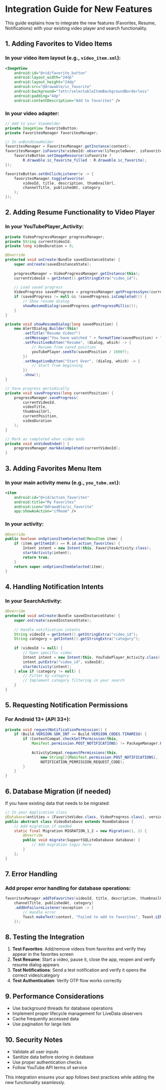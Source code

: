 # Integration Guide for New Features

This guide explains how to integrate the new features (Favorites, Resume, Notifications) with your existing video player and search functionality.

## 1. Adding Favorites to Video Items

### In your video item layout (e.g., `video_item.xml`):
```xml
<ImageView
    android:id="@+id/favorite_button"
    android:layout_width="24dp"
    android:layout_height="24dp"
    android:src="@drawable/ic_favorite"
    android:background="?attr/selectableItemBackgroundBorderless"
    android:padding="4dp"
    android:contentDescription="Add to favorites" />
```

### In your video adapter:
```java
// Add to your ViewHolder
private ImageView favoriteButton;
private FavoritesManager favoritesManager;

// In onBindViewHolder
favoritesManager = FavoritesManager.getInstance(context);
favoritesManager.isFavorite(videoId).observe(lifecycleOwner, isFavorite -> {
    favoriteButton.setImageResource(isFavorite ? 
        R.drawable.ic_favorite_filled : R.drawable.ic_favorite);
});

favoriteButton.setOnClickListener(v -> {
    favoritesManager.toggleFavorite(
        videoId, title, description, thumbnailUrl, 
        channelTitle, publishedAt, category
    );
});
```

## 2. Adding Resume Functionality to Video Player

### In your YouTubePlayer_Activity:
```java
private VideoProgressManager progressManager;
private String currentVideoId;
private long videoDuration = 0;

@Override
protected void onCreate(Bundle savedInstanceState) {
    super.onCreate(savedInstanceState);
    
    progressManager = VideoProgressManager.getInstance(this);
    currentVideoId = getIntent().getStringExtra("video_id");
    
    // Load saved progress
    VideoProgress savedProgress = progressManager.getProgressSync(currentVideoId);
    if (savedProgress != null && !savedProgress.isCompleted()) {
        // Show resume dialog
        showResumeDialog(savedProgress.getProgressMillis());
    }
}

private void showResumeDialog(long savedPosition) {
    new AlertDialog.Builder(this)
        .setTitle("Resume Video?")
        .setMessage("You have watched " + formatTime(savedPosition) + " of this video. Resume from where you left off?")
        .setPositiveButton("Resume", (dialog, which) -> {
            // Resume from saved position
            youTubePlayer.seekTo(savedPosition / 1000f);
        })
        .setNegativeButton("Start Over", (dialog, which) -> {
            // Start from beginning
        })
        .show();
}

// Save progress periodically
private void saveProgress(long currentPosition) {
    progressManager.saveProgress(
        currentVideoId, 
        videoTitle, 
        thumbnailUrl, 
        currentPosition, 
        videoDuration
    );
}

// Mark as completed when video ends
private void onVideoEnded() {
    progressManager.markAsCompleted(currentVideoId);
}
```

## 3. Adding Favorites Menu Item

### In your main activity menu (e.g., `you_tube.xml`):
```xml
<item
    android:id="@+id/action_favorites"
    android:title="My Favorites"
    android:icon="@drawable/ic_favorite"
    app:showAsAction="ifRoom" />
```

### In your activity:
```java
@Override
public boolean onOptionsItemSelected(MenuItem item) {
    if (item.getItemId() == R.id.action_favorites) {
        Intent intent = new Intent(this, FavoritesActivity.class);
        startActivity(intent);
        return true;
    }
    return super.onOptionsItemSelected(item);
}
```

## 4. Handling Notification Intents

### In your SearchActivity:
```java
@Override
protected void onCreate(Bundle savedInstanceState) {
    super.onCreate(savedInstanceState);
    
    // Handle notification intents
    String videoId = getIntent().getStringExtra("video_id");
    String category = getIntent().getStringExtra("category");
    
    if (videoId != null) {
        // Open specific video
        Intent intent = new Intent(this, YouTubePlayer_Activity.class);
        intent.putExtra("video_id", videoId);
        startActivity(intent);
    } else if (category != null) {
        // Filter by category
        // Implement category filtering in your search
    }
}
```

## 5. Requesting Notification Permissions

### For Android 13+ (API 33+):
```java
private void requestNotificationPermission() {
    if (Build.VERSION.SDK_INT >= Build.VERSION_CODES.TIRAMISU) {
        if (ContextCompat.checkSelfPermission(this, 
            Manifest.permission.POST_NOTIFICATIONS) != PackageManager.PERMISSION_GRANTED) {
            
            ActivityCompat.requestPermissions(this, 
                new String[]{Manifest.permission.POST_NOTIFICATIONS}, 
                NOTIFICATION_PERMISSION_REQUEST_CODE);
        }
    }
}
```

## 6. Database Migration (if needed)

If you have existing data that needs to be migrated:

```java
// In your Application class
@Database(entities = {FavoriteVideo.class, VideoProgress.class}, version = 2)
public abstract class VideoDatabase extends RoomDatabase {
    // Add migration if needed
    static final Migration MIGRATION_1_2 = new Migration(1, 2) {
        @Override
        public void migrate(SupportSQLiteDatabase database) {
            // Add migration logic here
        }
    };
}
```

## 7. Error Handling

### Add proper error handling for database operations:
```java
favoritesManager.addToFavorites(videoId, title, description, thumbnailUrl, 
    channelTitle, publishedAt, category)
    .addOnFailureListener(exception -> {
        // Handle error
        Toast.makeText(context, "Failed to add to favorites", Toast.LENGTH_SHORT).show();
    });
```

## 8. Testing the Integration

1. **Test Favorites**: Add/remove videos from favorites and verify they appear in the favorites screen
2. **Test Resume**: Start a video, pause it, close the app, reopen and verify resume dialog appears
3. **Test Notifications**: Send a test notification and verify it opens the correct video/category
4. **Test Authentication**: Verify OTP flow works correctly

## 9. Performance Considerations

- Use background threads for database operations
- Implement proper lifecycle management for LiveData observers
- Cache frequently accessed data
- Use pagination for large lists

## 10. Security Notes

- Validate all user inputs
- Sanitize data before storing in database
- Use proper authentication checks
- Follow YouTube API terms of service

This integration ensures your app follows best practices while adding the new functionality seamlessly.
